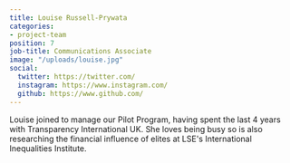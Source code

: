 ```yaml
---
title: Louise Russell-Prywata
categories:
- project-team
position: 7
job-title: Communications Associate
image: "/uploads/louise.jpg"
social:
  twitter: https://twitter.com/
  instagram: https://www.instagram.com/
  github: https://www.github.com/
---
```


Louise joined to manage our Pilot Program, having spent the last 4 years with Transparency International UK. She loves being busy so is also researching the financial influence of elites at LSE's International Inequalities Institute.